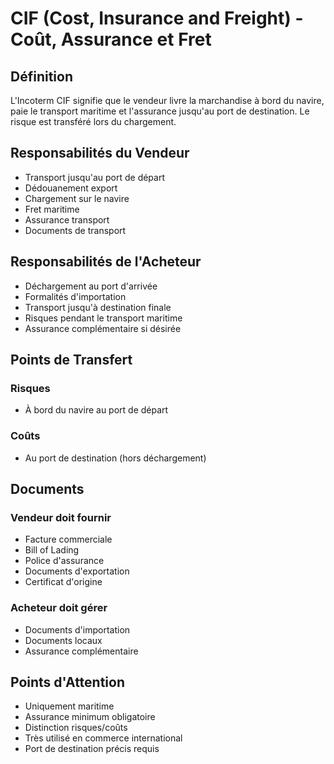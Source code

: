 # CIF (Cost, Insurance and Freight) - Coût, Assurance et Fret

## Définition
L'Incoterm CIF signifie que le vendeur livre la marchandise à bord du navire, paie le transport maritime et l'assurance jusqu'au port de destination. Le risque est transféré lors du chargement.

## Responsabilités du Vendeur
- Transport jusqu'au port de départ
- Dédouanement export
- Chargement sur le navire
- Fret maritime
- Assurance transport
- Documents de transport

## Responsabilités de l'Acheteur
- Déchargement au port d'arrivée
- Formalités d'importation
- Transport jusqu'à destination finale
- Risques pendant le transport maritime
- Assurance complémentaire si désirée

## Points de Transfert
### Risques
- À bord du navire au port de départ

### Coûts
- Au port de destination (hors déchargement)

## Documents
### Vendeur doit fournir
- Facture commerciale
- Bill of Lading
- Police d'assurance
- Documents d'exportation
- Certificat d'origine

### Acheteur doit gérer
- Documents d'importation
- Documents locaux
- Assurance complémentaire

## Points d'Attention
- Uniquement maritime
- Assurance minimum obligatoire
- Distinction risques/coûts
- Très utilisé en commerce international
- Port de destination précis requis 